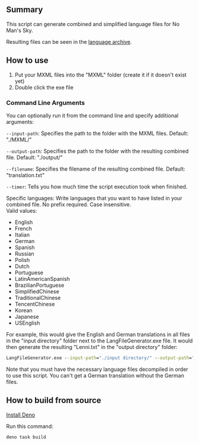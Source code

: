 ## Summary

This script can generate combined and simplified language files for No Man's Sky.

Resulting files can be seen in the [language archive](https://github.com/NMSCD/de-en-lang-archive).

## How to use
1. Put your MXML files into the "MXML" folder (create it if it doesn't exist yet)
2. Double click the exe file

### Command Line Arguments

You can optionally run it from the command line and specify additional arguments:

`--input-path`: Specifies the path to the folder with the MXML files. Default: "./MXML/"

`--output-path`: Specifies the path to the folder with the resulting combined file. Default: "./output/"

`--filename`: Specifies the filename of the resulting combined file. Default: "translation.txt"

`--timer`: Tells you how much time the script execution took when finished.

Specific languages: Write languages that you want to have listed in your combined file. No prefix required. Case insensitive.  
Valid values:
- English
- French
- Italian
- German
- Spanish
- Russian
- Polish
- Dutch
- Portuguese
- LatinAmericanSpanish
- BrazilianPortuguese
- SimplifiedChinese
- TraditionalChinese
- TencentChinese
- Korean
- Japanese
- USEnglish

For example, this would give the English and German translations in all files in the "input directory" folder next to the LangFileGenerator.exe file. It would then generate the resulting "Lenni.txt" in the "output directory" folder:

```bat
LangFileGenerator.exe --input-path="./input directory/" --output-path="./output directory/" --filename="Lenni.txt" english german
```

Note that you must have the necessary language files decompiled in order to use this script. You can't get a German translation without the German files.

## How to build from source

[Install Deno](https://deno.land/manual@v1.31.0/getting_started/installation)

Run this command:

```bat
deno task build
```

